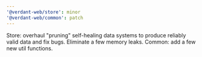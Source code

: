 ```yaml
---
'@verdant-web/store': minor
'@verdant-web/common': patch
---
```


Store: overhaul "pruning" self-healing data systems to produce reliably valid data and fix bugs. Eliminate a few memory leaks. Common: add a few new util functions.
